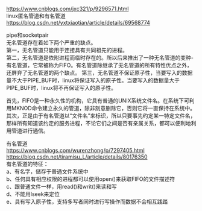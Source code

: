https://www.cnblogs.com/jxc321/p/9296571.html    
linux匿名管道和有名管道    
https://blog.csdn.net/yxtxiaotian/article/details/69568774   

pipe和socketpair  
无名管道存在着如下两个严重的缺点。  
    第一，无名管道只能用于连接具有共同祖先的进程。  
    第二，无名管道是依附进程而临时存在的。所以后来推出了一种无名管道的变种-有名管道，它常被称为FIFO。有名管道除继承了无名管道的所有特性优点之外，还屏弃了无名管道的两个缺点。 
    第三，无名管道不保证原子性，当要写入的数据量不大于PIPE_BUF时，linux将保证写入的原子性。当要写入的数据量大于PIPE_BUF时，linux将不再保证写入的原子性。  
    
首先，FIFO是一种永久性的机构，它具有普通的UNIX系统文件名。在系统下可利用MKNOD命令建立永久的管道，除非刻意删除它，否则它将一直保持在系统中。  
其次，正是由于有名管道以“文件名”来标识，所以只要事先约定某一特定文件名，那样所有知道该约定的服务进程，不论它们之间是否有亲属关系，都可以便利地利用管道进行通信。  

有名管道   
https://www.cnblogs.com/wurenzhong/p/7297405.html  
https://blog.csdn.net/tiramisu_L/article/details/80176350    
有名管道的特征：  
a、有名字，储存于普通文件系统中  
b、任何具有相应权限的进程都可以使用open()来获取FIFO的文件描述符  
c、跟普通文件一样，用read()和writ()来读和写  
d、不能用lseek来定位  
e、具有写入原子性，支持多写者同时进行写操作而数据不会相互践踏  
